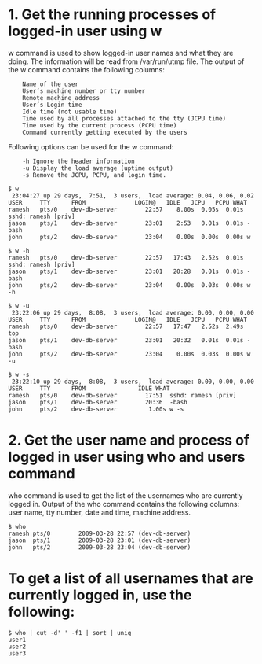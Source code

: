 # 1. Get the running processes of logged-in user using w

w command is used to show logged-in user names and what they are doing. The information will be read from /var/run/utmp file. The output of the w command contains the following columns:
```
    Name of the user
    User’s machine number or tty number
    Remote machine address
    User’s Login time
    Idle time (not usable time)
    Time used by all processes attached to the tty (JCPU time)
    Time used by the current process (PCPU time)
    Command currently getting executed by the users
```
 
Following options can be used for the w command:
```
    -h Ignore the header information
    -u Display the load average (uptime output)
    -s Remove the JCPU, PCPU, and login time.
```

```
$ w
 23:04:27 up 29 days,  7:51,  3 users,  load average: 0.04, 0.06, 0.02
USER     TTY      FROM              LOGIN@   IDLE   JCPU   PCPU WHAT
ramesh   pts/0    dev-db-server        22:57    8.00s  0.05s  0.01s sshd: ramesh [priv]
jason    pts/1    dev-db-server        23:01    2:53   0.01s  0.01s -bash
john     pts/2    dev-db-server        23:04    0.00s  0.00s  0.00s w

$ w -h
ramesh   pts/0    dev-db-server        22:57   17:43   2.52s  0.01s sshd: ramesh [priv]
jason    pts/1    dev-db-server        23:01   20:28   0.01s  0.01s -bash
john     pts/2    dev-db-server        23:04    0.00s  0.03s  0.00s w -h

$ w -u
 23:22:06 up 29 days,  8:08,  3 users,  load average: 0.00, 0.00, 0.00
USER     TTY      FROM              LOGIN@   IDLE   JCPU   PCPU WHAT
ramesh   pts/0    dev-db-server        22:57   17:47   2.52s  2.49s top
jason    pts/1    dev-db-server        23:01   20:32   0.01s  0.01s -bash
john     pts/2    dev-db-server        23:04    0.00s  0.03s  0.00s w -u

$ w -s
 23:22:10 up 29 days,  8:08,  3 users,  load average: 0.00, 0.00, 0.00
USER     TTY      FROM               IDLE WHAT
ramesh   pts/0    dev-db-server        17:51  sshd: ramesh [priv]
jason    pts/1    dev-db-server        20:36  -bash
john     pts/2    dev-db-server         1.00s w -s
```
# 2. Get the user name and process of logged in user using who and users command

who command is used to get the list of the usernames who are currently logged in. Output of the who command contains the following columns: user name, tty number, date and time, machine address.


```
$ who
ramesh pts/0        2009-03-28 22:57 (dev-db-server)
jason  pts/1        2009-03-28 23:01 (dev-db-server)
john   pts/2        2009-03-28 23:04 (dev-db-server)
```

# To get a list of all usernames that are currently logged in, use the following:


```
$ who | cut -d' ' -f1 | sort | uniq
user1
user2
user3
```

